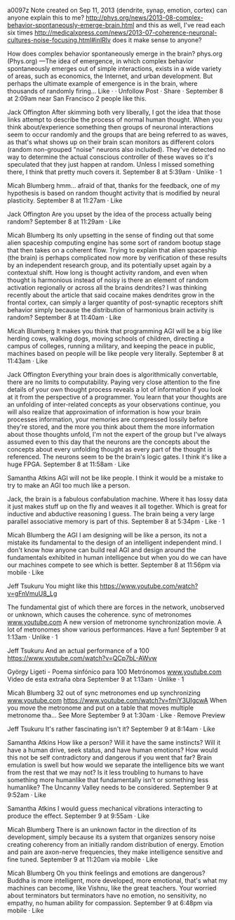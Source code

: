 a0097z
Note created on Sep 11, 2013
(dendrite, synap, emotion, cortex) can anyone explain this to me? http://phys.org/news/2013-08-complex-behavior-spontaneously-emerge-brain.html and this as well, I've read each six times http://medicalxpress.com/news/2013-07-coherence-neuronal-cultures-noise-focusing.html#inlRlv does it make sense to anyone?

How does complex behavior spontaneously emerge in the brain?
phys.org
(Phys.org) —The idea of emergence, in which complex behavior spontaneously emerges out of simple interactions, exists in a wide variety of areas, such as economics, the Internet, and urban development. But perhaps the ultimate example of emergence is in the brain, where thousands of randomly firing…
Like ·  · Unfollow Post · Share · September 8 at 2:09am near San Francisco
2 people like this.

Jack Offington After skimming both very liberally, I got the idea that those links attempt to describe the process of normal human thought. When you think about/experience something then groups of neuronal interactions seem to occur randomly and the groups that are being referred to as waves, as that's what shows up on their brain scan monitors as different colors (random non-grouped "noise" neurons also included). They've detected no way to determine the actual conscious controller of these waves so it's speculated that they just happen at random. Unless I missed something there, I think that pretty much covers it.
September 8 at 5:39am · Unlike · 1

Micah Blumberg hmm... afraid of that, thanks for the feedback, one of my hypothesis is based on random thought activity that is modified by neural plasticity.
September 8 at 11:27am · Like

Jack Offington Are you upset by the idea of the process actually being random?
September 8 at 11:29am · Like

Micah Blumberg Its only upsetting in the sense of finding out that some alien spaceship computing engine has some sort of random bootup stage that then takes on a coherent flow. Trying to explain that alien spaceship (the brain) is perhaps complicated now more by verification of these results by an independent research group, and its potentially upset again by a contextual shift. How long is thought activity random, and even when thought is harmonious instead of noisy is there an element of random activation regionally or across all the brains dendrites? I was thinking recently about the article that said cocaine makes dendrites grow in the frontal cortex, can simply a larger quantity of post-synaptic receptors shift behavior simply because the distribution of harmonious brain activity is random?
September 8 at 11:40am · Like

Micah Blumberg It makes you think that programming AGI will be a big like herding cows, walking dogs, moving schools of children, directing a campus of colleges, running a military, and keeping the peace in public, machines based on people will be like people very literally. 
September 8 at 11:43am · Like

Jack Offington Everything your brain does is algorithmically convertable, there are no limits to computability. Paying very close attention to the fine details of your own thought process reveals a lot of information if you look at it from the perspective of a programmer. You learn that your thoughts are an unfolding of inter-related concepts as your observations continue, you will also realize that approximation of information is how your brain processes information, your memories are compressed lossily before they're stored, and the more you think about them the more information about those thoughts unfold, I'm not the expert of the group but I've always assumed even to this day that the neurons are the concepts about the concepts about every unfolding thought as every part of the thought is referenced. The neurons seem to be the brain's logic gates. I think it's like a huge FPGA.
September 8 at 11:58am · Like

Samantha Atkins AGI will not be like people. I think it would be a mistake to try to make an AGI too much like a person. 

Jack, the brain is a fabulous confabulation machine. Where it has lossy data it just makes stuff up on the fly and weaves it all together. Which is great for inductive and abductive reasoning I guess. The brain being a very large parallel associative memory is part of this.
September 8 at 5:34pm · Like · 1

Micah Blumberg the AGI I am designing will be like a person, its not a mistake its fundamental to the design of an intelligent independent mind. I don't know how anyone can build real AGI and design around the fundamentals exhibited in human intelligence but when you do we can have our machines compete to see which is better.
September 8 at 11:56pm via mobile · Like

Jeff Tsukuru You might like this 
https://www.youtube.com/watch?v=gFnVmuU8_Lg

The fundamental gist of which there are forces in the network, unobserved or unknown, which causes the coherence.
sync of metronomes
www.youtube.com
A new version of metronome synchronization movie. A lot of metronomes show various performances. Have a fun!
September 9 at 1:13am · Unlike · 1

Jeff Tsukuru And an actual performance of a 100
https://www.youtube.com/watch?v=QCp7bL-AWvw

György Ligeti - Poema sinfónico para 100 Metrónomos
www.youtube.com
Video de esta extraña obra
September 9 at 1:13am · Unlike · 1

Micah Blumberg 
32 out of sync metronomes end up synchronizing
www.youtube.com
https://www.youtube.com/watch?v=fmjY3UIgcwA
When you move the metronome and put on a table that moves multiple metronome tha...
See More
September 9 at 1:30am · Like · Remove Preview

Jeff Tsukuru It's rather fascinating isn't it?
September 9 at 8:14am · Like

Samantha Atkins
How like a person? Will it have the same instincts? Will it have a human drive, seek status, and have human emotions? How would this not be self contradictory and dangerous if you went that far? Brain emulation is swell but how would we separate the intelligence bits we want from the rest that we may not? Is it less troubling to humans to have something more humanlike that fundamentally isn't or something less humanlike? The Uncanny Valley needs to be considered.
September 9 at 9:52am · Like

Samantha Atkins
I would guess mechanical vibrations interacting to produce the effect.
September 9 at 9:55am · Like

Micah Blumberg
There is an unknown factor in the direction of its development, simply because its a system that organizes sensory noise creating coherency from an initially random distribution of energy. Emotion and pain are axon-nerve frequencies, they make intelligence sensitive and fine tuned.
September 9 at 11:20am via mobile · Like

Micah Blumberg
Oh you think feelings and emotions are dangerous? 
Buddha is more intelligent, more developed, more emotional, that's what my machines can become, like Vishnu, like the great teachers. Your worried about terminators but terminators have no emotion, no sensitivity, no empathy, no human ability for compassion.
September 9 at 6:48pm via mobile · Like
